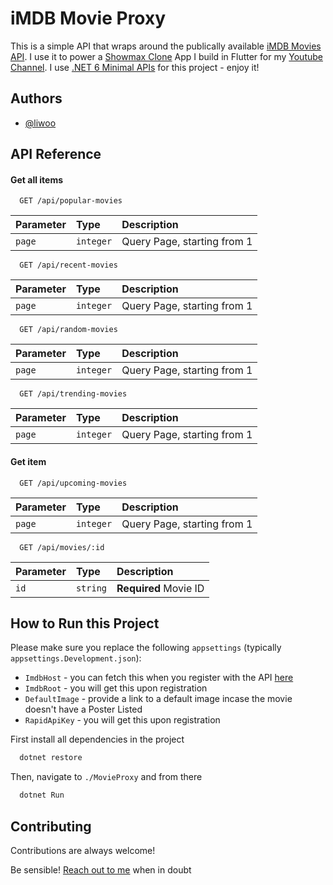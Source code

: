 
# iMDB Movie Proxy

This is a simple API that wraps around the publically available [iMDB Movies API](https://rapidapi.com/amrelrafie/api/movies-tvshows-data-imdb/). I use it to power a [Showmax Clone](showmax-clone ) App I build in Flutter for my [Youtube Channel](https://www.youtube.com/channel/UCNEXAX15mO3rsVQQQve6Iog). I use [.NET 6 Minimal APIs](https://docs.microsoft.com/en-us/aspnet/core/fundamentals/minimal-apis?view=aspnetcore-6.0) for this project - enjoy it!

## Authors

- [@liwoo](https://www.github.com/liwoo)




## API Reference

#### Get all items

```http
  GET /api/popular-movies
```

| Parameter | Type     | Description                |
| :-------- | :------- | :------------------------- |
| `page` | `integer` |  Query Page, starting from 1 |

```http
  GET /api/recent-movies
```

| Parameter | Type     | Description                |
| :-------- | :------- | :------------------------- |
| `page` | `integer` |  Query Page, starting from 1 |

```http
  GET /api/random-movies
```

| Parameter | Type     | Description                |
| :-------- | :------- | :------------------------- |
| `page` | `integer` |  Query Page, starting from 1 |

```http
  GET /api/trending-movies
```

| Parameter | Type     | Description                |
| :-------- | :------- | :------------------------- |
| `page` | `integer` |  Query Page, starting from 1 |

#### Get item

```http
  GET /api/upcoming-movies
```

| Parameter | Type     | Description                |
| :-------- | :------- | :------------------------- |
| `page` | `integer` |  Query Page, starting from 1 |

```http
  GET /api/movies/:id
```

| Parameter | Type     | Description                       |
| :-------- | :------- | :-------------------------------- |
| `id` | `string` |  **Required** Movie ID |



## How to Run this Project
Please make sure you replace the following `appsettings` (typically `appsettings.Development.json`):

- `ImdbHost` - you can fetch this when you register with the API [here](https://rapidapi.com/amrelrafie/api/movies-tvshows-data-imdb/)
- `ImdbRoot` - you will get this upon registration
- `DefaultImage` - provide a link to a default image incase the movie doesn't have a Poster Listed
- `RapidApiKey` - you will get this upon registration


First install all dependencies in the project

```bash
  dotnet restore
```

Then, navigate to `./MovieProxy` and from there

```bash
  dotnet Run
```

## Contributing

Contributions are always welcome!

Be sensible! [Reach out to me](mailto:jeremiahchienda@gmail.com) when in doubt 

